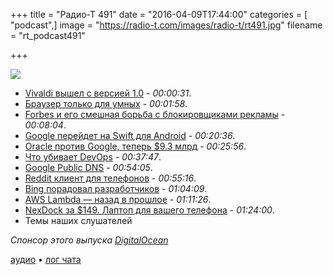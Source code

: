 +++
title = "Радио-Т 491"
date = "2016-04-09T17:44:00"
categories = [ "podcast",]
image = "https://radio-t.com/images/radio-t/rt491.jpg"
filename = "rt_podcast491"

+++

![](https://radio-t.com/images/radio-t/rt491.jpg)

- [Vivaldi вышел с версией 1.0](http://thenextweb.com/apps/2016/04/06/vivaldis-browser/) - *00:00:31*.
- [Браузер только для умных](http://www.cnet.com/news/vivaldi-web-browser-for-power-users-who-think-chrome-is-for-dummies/) - *00:01:58*.
- [Forbes и его смешная борьба с блокировщиками рекламы](https://www.techdirt.com/articles/20160111/05574633295/forbes-site-after-begging-you-turn-off-adblocker-serves-up-steaming-pile-malware-ads.shtml) - *00:08:04*.
- [Google перейдет на Swift для Android](http://9to5google.com/2016/04/08/google-considering-swift-android/) - *00:20:36*.
- [Oracle против Google, теперь $9.3 млрд](http://www.theregister.co.uk/2016/03/28/oracle_google_damages_social_media/) - *00:25:56*.
- [Что убивает DevOps](http://techcrunch.com/2016/04/07/devops-is-dead-long-live-devops/) - *00:37:47*.
- [Google Public DNS](https://dns.google.com/) - *00:54:05*.
- [Reddit клиент для телефонов](http://thenextweb.com/apps/2016/04/09/reddit-app-official-app-store/) - *00:55:16*.
- [Bing порадовал разработчиков](http://thenextweb.com/dd/2016/04/08/bing-just-became-best-search-engine-developers/) - *01:04:09*.
- [AWS Lambda — назад в прошлое](http://it20.info/2016/04/aws-lambda-a-few-years-of-advancement-and-we-are-back-to-stored-procedures/) - *01:11:26*.
- [NexDock за $149. Лаптоп для вашего телефона](http://venturebeat.com/2016/04/08/nexdock-the-149-laptop-shell-passes-300000-funding-goal/) - *01:24:00*.
- Темы наших слушателей

_Спонсор этого выпуска [DigitalOcean](https://www.digitalocean.com)_

[аудио](http://cdn.radio-t.com/rt_podcast491.mp3) • [лог чата](http://chat.radio-t.com/logs/radio-t-491.html)
<audio src="http://cdn.radio-t.com/rt_podcast491.mp3" preload="none"></audio>
